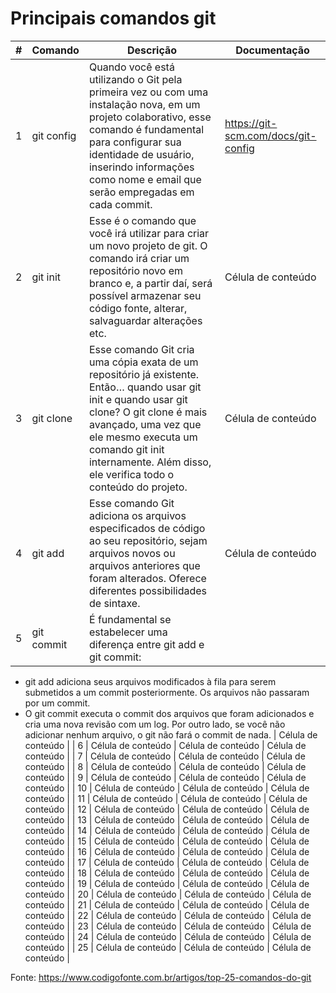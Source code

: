 # Principais comandos git

| # | Comando |  Descrição  |  Documentação  |
| ------------------- | ------------------- | ------------------- | ------------------- |
| 1 |  git config |  Quando você está utilizando o Git pela primeira vez ou com uma instalação nova, em um projeto colaborativo, esse comando é fundamental para configurar sua identidade de usuário, inserindo informações como nome e email que serão empregadas em cada commit. |  https://git-scm.com/docs/git-config |
| 2 |  git init |  Esse é o comando que você irá utilizar para criar um novo projeto de git. O comando irá criar um repositório novo em branco e, a partir daí, será possível armazenar seu código fonte, alterar, salvaguardar alterações etc. |  Célula de conteúdo |
| 3 |  git clone |  Esse comando Git cria uma cópia exata de um repositório já existente. <br> Então… quando usar git init e quando usar git clone? O git clone é mais avançado, uma vez que ele mesmo executa um comando git init internamente. Além disso, ele verifica todo o conteúdo do projeto. |  Célula de conteúdo |
| 4 |  git add |  Esse comando Git adiciona os arquivos especificados de código ao seu repositório, sejam arquivos novos ou arquivos anteriores que foram alterados. Oferece diferentes possibilidades de sintaxe. |  Célula de conteúdo |
| 5 |  git commit |  É fundamental se estabelecer uma diferença entre git add e git commit:
- git add adiciona seus arquivos modificados à fila para serem submetidos a um commit posteriormente. Os arquivos não passaram por um commit.
- O git commit executa o commit dos arquivos que foram adicionados e cria uma nova revisão com um log. Por outro lado, se você não adicionar nenhum arquivo, o git não fará o commit de nada. |  Célula de conteúdo |
| 6 |  Célula de conteúdo |  Célula de conteúdo |  Célula de conteúdo |
| 7 |  Célula de conteúdo |  Célula de conteúdo |  Célula de conteúdo |
| 8 |  Célula de conteúdo |  Célula de conteúdo |  Célula de conteúdo |
| 9 |  Célula de conteúdo |  Célula de conteúdo |  Célula de conteúdo |
| 10 |  Célula de conteúdo |  Célula de conteúdo |  Célula de conteúdo |
| 11 |  Célula de conteúdo |  Célula de conteúdo |  Célula de conteúdo |
| 12 |  Célula de conteúdo |  Célula de conteúdo |  Célula de conteúdo |
| 13 |  Célula de conteúdo |  Célula de conteúdo |  Célula de conteúdo |
| 14 |  Célula de conteúdo |  Célula de conteúdo |  Célula de conteúdo |
| 15 |  Célula de conteúdo |  Célula de conteúdo |  Célula de conteúdo |
| 16 |  Célula de conteúdo |  Célula de conteúdo |  Célula de conteúdo |
| 17 |  Célula de conteúdo |  Célula de conteúdo |  Célula de conteúdo |
| 18 |  Célula de conteúdo |  Célula de conteúdo |  Célula de conteúdo |
| 19 |  Célula de conteúdo |  Célula de conteúdo |  Célula de conteúdo |
| 20 |  Célula de conteúdo |  Célula de conteúdo |  Célula de conteúdo |
| 21 |  Célula de conteúdo |  Célula de conteúdo |  Célula de conteúdo |
| 22 |  Célula de conteúdo |  Célula de conteúdo |  Célula de conteúdo |
| 23 |  Célula de conteúdo |  Célula de conteúdo |  Célula de conteúdo |
| 24 |  Célula de conteúdo |  Célula de conteúdo |  Célula de conteúdo |
| 25 |  Célula de conteúdo |  Célula de conteúdo |  Célula de conteúdo |



Fonte: https://www.codigofonte.com.br/artigos/top-25-comandos-do-git
